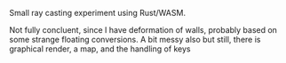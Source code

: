 Small ray casting experiment using Rust/WASM.

Not fully concluent, since I have deformation of walls, probably based on some strange floating conversions. A bit messy also but still, there is graphical render, a map, and the handling of keys
